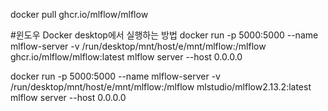 docker pull ghcr.io/mlflow/mlflow

#윈도우 Docker desktop에서 실행하는 방법
docker run -p 5000:5000 --name mlflow-server -v /run/desktop/mnt/host/e/mnt/mlflow:/mlflow ghcr.io/mlflow/mlflow:latest mlflow server --host 0.0.0.0

docker run -p 5000:5000 --name mlflow-server -v /run/desktop/mnt/host/e/mnt/mlflow:/mlflow mlstudio/mlflow2.13.2:latest mlflow server --host 0.0.0.0

